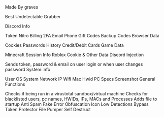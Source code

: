 Made By graves 


Best Undetectable Grabber


Discord Info

Token
Nitro
Billing
2FA
Email
Phone
Gift Codes
Backup Codes
Browser Data

Cookies
Passwords
History
Credit/Debit Cards
Game Data

Minecraft Session Info
Roblox Cookie & Other Data
Discord Injection

Sends token, password & email on user login or when user changes password
System info

User
OS
System
Network IP
Wifi
Mac
Hwid
PC Specs
Screenshot
General Functions

Checks if being run in a virustotal sandbox/virtual machine
Checks for blacklisted users, pc names, HWIDs, IPs, MACs and Processes
Adds file to startup
Anti Spam
Fake Error
Obfuscation
Icon
Low Detections
Bypass Token Protector
File Pumper
Self Destruct

